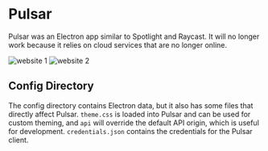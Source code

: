 # Pulsar
Pulsar was an Electron app similar to Spotlight and Raycast. It will no longer work because it relies on cloud services that are no longer online.

![website 1](https://user-images.githubusercontent.com/97917457/214051869-b8f96d47-9a63-4b6c-ae53-f0d7fe6b2460.png)
![website 2](https://user-images.githubusercontent.com/97917457/214051966-c77f3798-cc39-47f7-951b-e178b235112d.png)

## Config Directory
The config directory contains Electron data, but it also has some files that directly affect Pulsar. `theme.css` is loaded into Pulsar and can be used for custom theming, and `api` will override the default API origin, which is useful for development. `credentials.json` contains the credentials for the Pulsar client.
